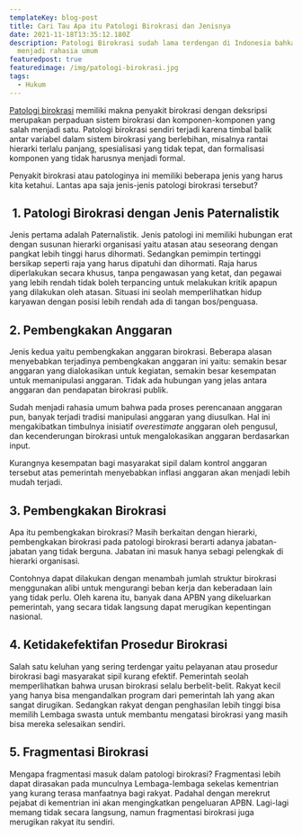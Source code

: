 ```yaml
---
templateKey: blog-post
title: Cari Tau Apa itu Patologi Birokrasi dan Jenisnya
date: 2021-11-18T13:35:12.180Z
description: Patologi Birokrasi sudah lama terdengan di Indonesia bahkan telah
  menjadi rahasia umum
featuredpost: true
featuredimage: /img/patologi-birokrasi.jpg
tags:
  - Hukum
---
```

<!--StartFragment-->

[Patologi birokrasi](https://heylawedu.id/blog/patologi-birokrasi-dan-pengaruhnya-terhadap-pelayanan-publik) memiliki makna penyakit birokrasi dengan deksripsi merupakan perpaduan sistem birokrasi dan komponen-komponen yang salah menjadi satu. Patologi birokrasi sendiri terjadi karena timbal balik antar variabel dalam sistem birokrasi yang berlebihan, misalnya rantai hierarki terlalu panjang, spesialisasi yang tidak tepat, dan formalisasi komponen yang tidak harusnya menjadi formal. 

Penyakit birokrasi atau patologinya ini memiliki beberapa jenis yang harus kita ketahui. Lantas apa saja jenis-jenis patologi birokrasi tersebut?

##  1. Patologi Birokrasi dengan Jenis Paternalistik

Jenis pertama adalah Paternalistik. Jenis patologi ini memiliki hubungan erat dengan susunan hierarki organisasi yaitu atasan atau seseorang dengan pangkat lebih tinggi harus dihormati. Sedangkan pemimpin tertinggi bersikap seperti raja yang harus dipatuhi dan dihormati. Raja harus diperlakukan secara khusus, tanpa pengawasan yang ketat, dan pegawai yang lebih rendah tidak boleh terpancing untuk melakukan kritik apapun yang dilakukan oleh atasan. Situasi ini seolah memperlihatkan hidup karyawan dengan posisi lebih rendah ada di tangan bos/penguasa.

## 2. Pembengkakan Anggaran

Jenis kedua yaitu pembengkakan anggaran birokrasi. Beberapa alasan menyebabkan terjadinya pembengkakan anggaran ini yaitu: semakin besar anggaran yang dialokasikan untuk kegiatan, semakin besar kesempatan untuk memanipulasi anggaran. Tidak ada hubungan yang jelas antara anggaran dan pendapatan birokrasi publik.

Sudah menjadi rahasia umum bahwa pada proses perencanaan anggaran pun, banyak terjadi tradisi manipulasi anggaran yang diusulkan. Hal ini mengakibatkan timbulnya inisiatif *overestimate* anggaran oleh pengusul, dan kecenderungan birokrasi untuk mengalokasikan anggaran berdasarkan input.

Kurangnya kesempatan bagi masyarakat sipil dalam kontrol anggaran tersebut atas pemerintah menyebabkan inflasi anggaran akan menjadi lebih mudah terjadi.

## 3. Pembengkakan Birokrasi

Apa itu pembengkakan birokrasi? Masih berkaitan dengan hierarki, pembengkakan birokrasi pada patologi birokrasi berarti adanya jabatan-jabatan yang tidak berguna. Jabatan ini masuk hanya sebagi pelengkak di hierarki organisasi.

Contohnya dapat dilakukan dengan menambah jumlah struktur birokrasi menggunakan alibi untuk mengurangi beban kerja dan keberadaan lain yang tidak perlu. Oleh karena itu, banyak dana APBN yang dikeluarkan pemerintah, yang secara tidak langsung dapat merugikan kepentingan nasional.

## 4. Ketidakefektifan Prosedur Birokrasi

Salah satu keluhan yang sering terdengar yaitu pelayanan atau prosedur birokrasi bagi masyarakat sipil kurang efektif. Pemerintah seolah memperlihatkan bahwa urusan birokrasi selalu berbelit-belit. Rakyat kecil yang hanya bisa mengandalkan program dari pemerintah lah yang akan sangat dirugikan. Sedangkan rakyat dengan penghasilan lebih tinggi bisa memilih Lembaga swasta untuk membantu mengatasi birokrasi yang masih bisa mereka selesaikan sendiri.

## 5. Fragmentasi Birokrasi

Mengapa fragmentasi masuk dalam patologi birokrasi? Fragmentasi lebih dapat dirasakan pada munculnya Lembaga-lembaga sekelas kementrian yang kurang terasa manfaatnya bagi rakyat. Padahal dengan merekrut pejabat di kementrian ini akan mengingkatkan pengeluaran APBN. Lagi-lagi memang tidak secara langsung, namun fragmentasi birokrasi juga merugikan rakyat itu sendiri.

<!--EndFragment-->